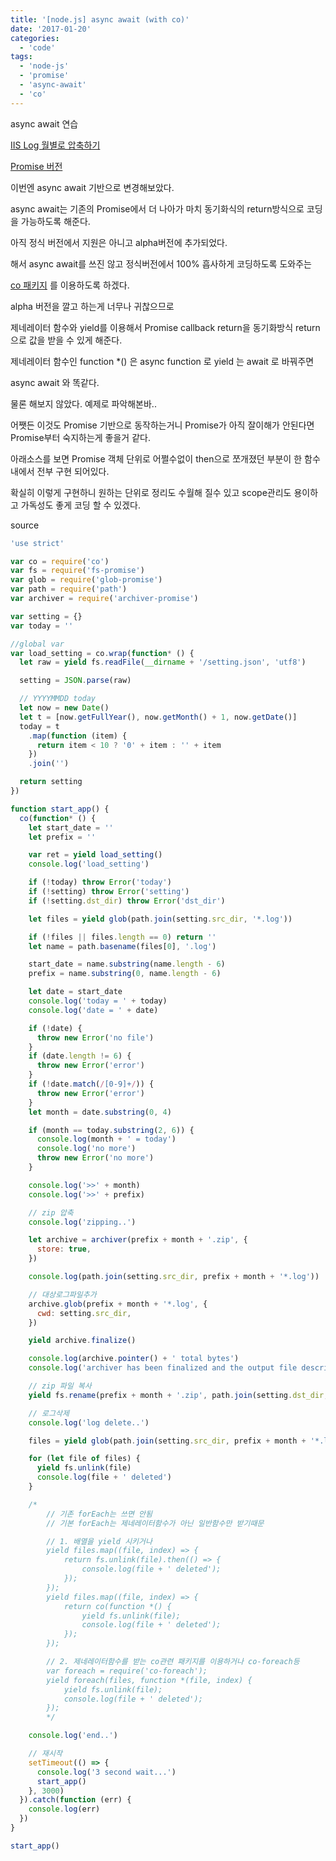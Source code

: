 ```yaml
---
title: '[node.js] async await (with co)'
date: '2017-01-20'
categories:
  - 'code'
tags:
  - 'node-js'
  - 'promise'
  - 'async-await'
  - 'co'
---
```


async await 연습

[IIS Log 월별로 압축하기](http://note.heyo.me/?p=881)

[Promise 버전](http://note.heyo.me/?p=1005)

이번엔 async await 기반으로 변경해보았다.

async await는 기존의 Promise에서 더 나아가 마치 동기화식의 return방식으로 코딩을 가능하도록 해준다.

아직 정식 버전에서 지원은 아니고 alpha버전에 추가되었다.

해서 async await를 쓰진 않고 정식버전에서 100% 흡사하게 코딩하도록 도와주는

[co 패키지](https://www.npmjs.com/package/co) 를 이용하도록 하겠다.

alpha 버전을 깔고 하는게 너무나 귀찮으므로

제네레이터 함수와 yield를 이용해서 Promise callback return을 동기화방식 return으로 값을 받을 수 있게 해준다.

제네레이터 함수인 function \*() 은 async function 로 yield 는 await 로 바꿔주면

async await 와 똑같다.

물론 해보지 않았다. 예제로 파악해본바..

어쨋든 이것도 Promise 기반으로 동작하는거니 Promise가 아직 잘이해가 안된다면 Promise부터 숙지하는게 좋을거 같다.

아래소스를 보면 Promise 객체 단위로 어쩔수없이 then으로 쪼개졌던 부분이 한 함수내에서 전부 구현 되어있다.

확실히 이렇게 구현하니 원하는 단위로 정리도 수월해 질수 있고 scope관리도 용이하고 가독성도 좋게 코딩 할 수 있겠다.

source

```js
'use strict'

var co = require('co')
var fs = require('fs-promise')
var glob = require('glob-promise')
var path = require('path')
var archiver = require('archiver-promise')

var setting = {}
var today = ''

//global var
var load_setting = co.wrap(function* () {
  let raw = yield fs.readFile(__dirname + '/setting.json', 'utf8')

  setting = JSON.parse(raw)

  // YYYYMMDD today
  let now = new Date()
  let t = [now.getFullYear(), now.getMonth() + 1, now.getDate()]
  today = t
    .map(function (item) {
      return item < 10 ? '0' + item : '' + item
    })
    .join('')

  return setting
})

function start_app() {
  co(function* () {
    let start_date = ''
    let prefix = ''

    var ret = yield load_setting()
    console.log('load_setting')

    if (!today) throw Error('today')
    if (!setting) throw Error('setting')
    if (!setting.dst_dir) throw Error('dst_dir')

    let files = yield glob(path.join(setting.src_dir, '*.log'))

    if (!files || files.length == 0) return ''
    let name = path.basename(files[0], '.log')

    start_date = name.substring(name.length - 6)
    prefix = name.substring(0, name.length - 6)

    let date = start_date
    console.log('today = ' + today)
    console.log('date = ' + date)

    if (!date) {
      throw new Error('no file')
    }
    if (date.length != 6) {
      throw new Error('error')
    }
    if (!date.match(/[0-9]+/)) {
      throw new Error('error')
    }
    let month = date.substring(0, 4)

    if (month == today.substring(2, 6)) {
      console.log(month + ' = today')
      console.log('no more')
      throw new Error('no more')
    }

    console.log('>>' + month)
    console.log('>>' + prefix)

    // zip 압축
    console.log('zipping..')

    let archive = archiver(prefix + month + '.zip', {
      store: true,
    })

    console.log(path.join(setting.src_dir, prefix + month + '*.log'))

    // 대상로그파일추가
    archive.glob(prefix + month + '*.log', {
      cwd: setting.src_dir,
    })

    yield archive.finalize()

    console.log(archive.pointer() + ' total bytes')
    console.log('archiver has been finalized and the output file descriptor has closed.')

    // zip 파일 복사
    yield fs.rename(prefix + month + '.zip', path.join(setting.dst_dir, prefix + month + '.zip'))

    // 로그삭제
    console.log('log delete..')

    files = yield glob(path.join(setting.src_dir, prefix + month + '*.log'))

    for (let file of files) {
      yield fs.unlink(file)
      console.log(file + ' deleted')
    }

    /*
        // 기존 forEach는 쓰면 안됨
        // 기본 forEach는 제네레이터함수가 아닌 일반함수만 받기때문

        // 1. 배열을 yield 시키거나
        yield files.map((file, index) => {
            return fs.unlink(file).then(() => {
                console.log(file + ' deleted');
            });
        });
        yield files.map((file, index) => {
            return co(function *() {
                yield fs.unlink(file);
                console.log(file + ' deleted');
            });
        });

        // 2. 제네레이터함수를 받는 co관련 패키지를 이용하거나 co-foreach등
        var foreach = require('co-foreach');
        yield foreach(files, function *(file, index) {
            yield fs.unlink(file);
            console.log(file + ' deleted');
        });
        */

    console.log('end..')

    // 재시작
    setTimeout(() => {
      console.log('3 second wait...')
      start_app()
    }, 3000)
  }).catch(function (err) {
    console.log(err)
  })
}

start_app()
```
